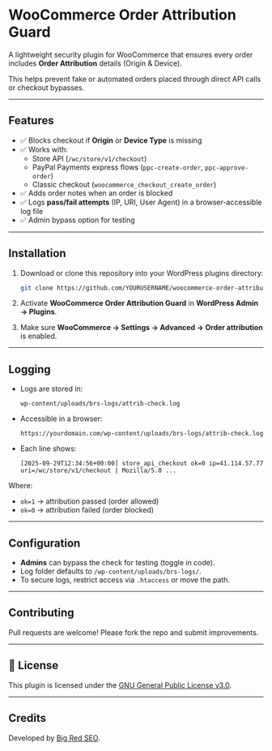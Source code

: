 # WooCommerce Order Attribution Guard

A lightweight security plugin for WooCommerce that ensures every order includes **Order Attribution** details (Origin & Device).  

This helps prevent fake or automated orders placed through direct API calls or checkout bypasses.

---

## Features
- ✅ Blocks checkout if **Origin** or **Device Type** is missing  
- ✅ Works with:
  - Store API (`/wc/store/v1/checkout`)  
  - PayPal Payments express flows (`ppc-create-order`, `ppc-approve-order`)  
  - Classic checkout (`woocommerce_checkout_create_order`)  
- ✅ Adds order notes when an order is blocked  
- ✅ Logs **pass/fail attempts** (IP, URI, User Agent) in a browser-accessible log file  
- ✅ Admin bypass option for testing  

---

## Installation
1. Download or clone this repository into your WordPress plugins directory:

   ```bash
   git clone https://github.com/YOURUSERNAME/woocommerce-order-attribution-guard.git wp-content/plugins/woocommerce-order-attribution-guard
   ```

2. Activate **WooCommerce Order Attribution Guard** in **WordPress Admin → Plugins**.

3. Make sure **WooCommerce → Settings → Advanced → Order attribution** is enabled.

---

## Logging
- Logs are stored in:

  ```
  wp-content/uploads/brs-logs/attrib-check.log
  ```

- Accessible in a browser:

  ```
  https://yourdomain.com/wp-content/uploads/brs-logs/attrib-check.log
  ```

- Each line shows:
  ```
  [2025-09-29T12:34:56+00:00] store_api_checkout ok=0 ip=41.114.57.77 uri=/wc/store/v1/checkout | Mozilla/5.0 ...
  ```

Where:
- `ok=1` → attribution passed (order allowed)  
- `ok=0` → attribution failed (order blocked)  

---

## Configuration
- **Admins** can bypass the check for testing (toggle in code).  
- Log folder defaults to `/wp-content/uploads/brs-logs/`.  
- To secure logs, restrict access via `.htaccess` or move the path.  

---

## Contributing
Pull requests are welcome! Please fork the repo and submit improvements.

---

## 📄 License
This plugin is licensed under the [GNU General Public License v3.0](https://www.gnu.org/licenses/gpl-3.0.html).

---

## Credits
Developed by [Big Red SEO](https://www.bigredseo.com).  

